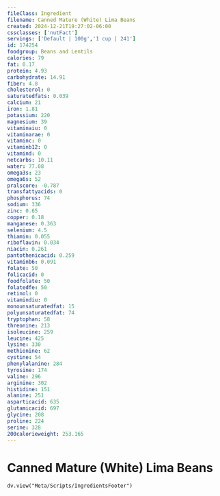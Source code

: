 ```yaml
---
fileClass: Ingredient
filename: Canned Mature (White) Lima Beans
created: 2024-12-21T19:27:02-06:00
cssclasses: ['nutFact']
servings: ['Default | 100g','1 cup | 241']
id: 174254
foodgroup: Beans and Lentils
calories: 79
fat: 0.17
protein: 4.93
carbohydrate: 14.91
fiber: 4.8
cholesterol: 0
saturatedfats: 0.039
calcium: 21
iron: 1.81
potassium: 220
magnesium: 39
vitaminaiu: 0
vitaminarae: 0
vitaminc: 0
vitaminb12: 0
vitamind: 0
netcarbs: 10.11
water: 77.08
omega3s: 23
omega6s: 52
pralscore: -0.787
transfattyacids: 0
phosphorus: 74
sodium: 336
zinc: 0.65
copper: 0.18
manganese: 0.363
selenium: 4.5
thiamin: 0.055
riboflavin: 0.034
niacin: 0.261
pantothenicacid: 0.259
vitaminb6: 0.091
folate: 50
folicacid: 0
foodfolate: 50
folatedfe: 50
retinol: 0
vitamindiu: 0
monounsaturatedfat: 15
polyunsaturatedfat: 74
tryptophan: 58
threonine: 213
isoleucine: 259
leucine: 425
lysine: 330
methionine: 62
cystine: 54
phenylalanine: 284
tyrosine: 174
valine: 296
arginine: 302
histidine: 151
alanine: 251
asparticacid: 635
glutamicacid: 697
glycine: 208
proline: 224
serine: 328
200calorieweight: 253.165
---
```


# Canned Mature (White) Lima Beans

```dataviewjs
dv.view("Meta/Scripts/IngredientsFooter")
```